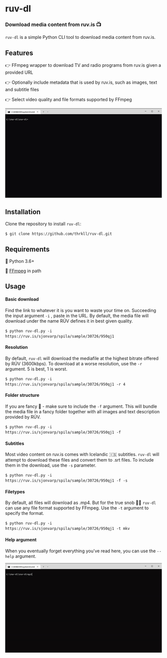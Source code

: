 # 	ruv-dl 

### Download media content from ruv.is 📺

`ruv-dl` is a simple Python CLI tool to download media content from ruv.is. 

## Features

👉 FFmpeg wrapper to download TV and radio programs from ruv.is given a provided URL

👉 Optionally include metadata that is used by ruv.is, such as images, text and subtitle files 

👉 Select video quality and file formats supported by FFmpeg



![ruv-dl download](/img/download.gif)


## Installation 

Clone the repository to install `ruv-dl`:

`$ git clone https://github.com/thrkll/ruv-dl.git`

## Requirements

🐍 Python 3.6+

💽 [FFmpeg](https://ffmpeg.org/download.html) in path




## Usage 

#### Basic download

Find the link to whatever it is you want to waste your time on. Succeeding the input argument `-i` , paste in the URL. By default, the media file will download under the name RÚV defines it in best given quality. 

`$ python ruv-dl.py -i https://ruv.is/sjonvarp/spila/sample/30726/950qj1`

#### Resolution 
By default, `ruv-dl` will download the mediafile at the highest bitrate offered by RÚV (3600kbps). To download at a worse resolution, use the `-r` argument. 5 is best, 1 is worst. 

`$ python ruv-dl.py -i https://ruv.is/sjonvarp/spila/sample/30726/950qj1 -r 4`

#### Folder structure
If you are fancy 🎩 - make sure to include the `-f` argument. This will bundle the media file  in a fancy folder together with all images and text description provided by RÚV. 

`$ python ruv-dl.py -i https://ruv.is/sjonvarp/spila/sample/30726/950qj1 -f`

#### Subtitles
Most video content on ruv.is comes with Icelandic :iceland: subtitles. `ruv-dl` will attempt to download these files and convert them to .srt files. To include them in the download, use the `-s` parameter.

`$ python ruv-dl.py -i https://ruv.is/sjonvarp/spila/sample/30726/950qj1 -f -s`

#### Filetypes
By default, all files will download as .mp4. But for the true snob 🧑‍🎨 `ruv-dl` can use any file format supported by FFmpeg. Use the `-t` argument to specify the format.

`$ python ruv-dl.py -i https://ruv.is/sjonvarp/spila/sample/30726/950qj1 -t mkv`

#### Help argument

When you eventually forget everything you've read here, you can use the `--help` argument. 

![Help argument](/img/help.gif)